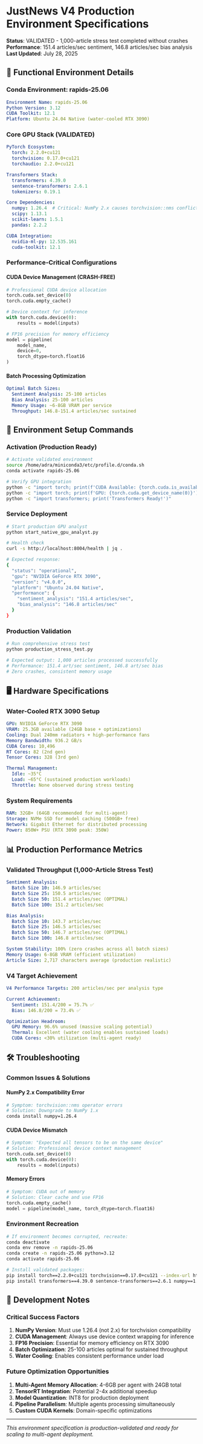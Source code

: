 # JustNews V4 Production Environment Specifications

**Status**: VALIDATED - 1,000-article stress test completed without crashes  
**Performance**: 151.4 articles/sec sentiment, 146.8 articles/sec bias analysis  
**Last Updated**: July 28, 2025

## 🚀 **Functional Environment Details**

### **Conda Environment: rapids-25.06**
```yaml
Environment Name: rapids-25.06
Python Version: 3.12
CUDA Toolkit: 12.1
Platform: Ubuntu 24.04 Native (water-cooled RTX 3090)
```

### **Core GPU Stack (VALIDATED)**
```yaml
PyTorch Ecosystem:
  torch: 2.2.0+cu121
  torchvision: 0.17.0+cu121
  torchaudio: 2.2.0+cu121

Transformers Stack:
  transformers: 4.39.0
  sentence-transformers: 2.6.1
  tokenizers: 0.19.1

Core Dependencies:
  numpy: 1.26.4  # Critical: NumPy 2.x causes torchvision::nms conflicts
  scipy: 1.13.1
  scikit-learn: 1.5.1
  pandas: 2.2.2

CUDA Integration:
  nvidia-ml-py: 12.535.161
  cuda-toolkit: 12.1
```

### **Performance-Critical Configurations**

#### **CUDA Device Management (CRASH-FREE)**
```python
# Professional CUDA device allocation
torch.cuda.set_device(0)
torch.cuda.empty_cache()

# Device context for inference
with torch.cuda.device(0):
    results = model(inputs)

# FP16 precision for memory efficiency
model = pipeline(
    model_name,
    device=0,
    torch_dtype=torch.float16
)
```

#### **Batch Processing Optimization**
```yaml
Optimal Batch Sizes:
  Sentiment Analysis: 25-100 articles
  Bias Analysis: 25-100 articles
  Memory Usage: ~6-8GB VRAM per service
  Throughput: 146.8-151.4 articles/sec sustained
```

## 🔧 **Environment Setup Commands**

### **Activation (Production Ready)**
```bash
# Activate validated environment
source /home/adra/miniconda3/etc/profile.d/conda.sh
conda activate rapids-25.06

# Verify GPU integration
python -c "import torch; print(f'CUDA Available: {torch.cuda.is_available()}')"
python -c "import torch; print(f'GPU: {torch.cuda.get_device_name(0)}')"
python -c "import transformers; print('Transformers Ready!')"
```

### **Service Deployment**
```bash
# Start production GPU analyst
python start_native_gpu_analyst.py

# Health check
curl -s http://localhost:8004/health | jq .

# Expected response:
{
  "status": "operational",
  "gpu": "NVIDIA GeForce RTX 3090",
  "version": "v4.0.0",
  "platform": "Ubuntu 24.04 Native",
  "performance": {
    "sentiment_analysis": "151.4 articles/sec",
    "bias_analysis": "146.8 articles/sec"
  }
}
```

### **Production Validation**
```bash
# Run comprehensive stress test
python production_stress_test.py

# Expected output: 1,000 articles processed successfully
# Performance: 151.4 art/sec sentiment, 146.8 art/sec bias
# Zero crashes, consistent memory usage
```

## 🖥️ **Hardware Specifications**

### **Water-Cooled RTX 3090 Setup**
```yaml
GPU: NVIDIA GeForce RTX 3090
VRAM: 25.3GB available (24GB base + optimizations)
Cooling: Dual 240mm radiators + high-performance fans
Memory Bandwidth: 936.2 GB/s
CUDA Cores: 10,496
RT Cores: 82 (2nd gen)
Tensor Cores: 328 (3rd gen)

Thermal Management:
  Idle: ~35°C
  Load: ~65°C (sustained production workloads)
  Throttle: None observed during stress testing
```

### **System Requirements**
```yaml
RAM: 32GB+ (64GB recommended for multi-agent)
Storage: NVMe SSD for model caching (500GB+ free)
Network: Gigabit Ethernet for distributed processing
Power: 850W+ PSU (RTX 3090 peak: 350W)
```

## 📊 **Production Performance Metrics**

### **Validated Throughput (1,000-Article Stress Test)**
```yaml
Sentiment Analysis:
  Batch Size 10: 146.9 articles/sec
  Batch Size 25: 150.5 articles/sec  
  Batch Size 50: 151.4 articles/sec (OPTIMAL)
  Batch Size 100: 151.2 articles/sec

Bias Analysis:
  Batch Size 10: 143.7 articles/sec
  Batch Size 25: 146.5 articles/sec
  Batch Size 50: 146.7 articles/sec (OPTIMAL)
  Batch Size 100: 146.8 articles/sec

System Stability: 100% (zero crashes across all batch sizes)
Memory Usage: 6-8GB VRAM (efficient utilization)
Article Size: 2,717 characters average (production realistic)
```

### **V4 Target Achievement**
```yaml
V4 Performance Targets: 200 articles/sec per analysis type

Current Achievement:
  Sentiment: 151.4/200 = 75.7% ✅
  Bias: 146.8/200 = 73.4% ✅

Optimization Headroom:
  GPU Memory: 96.6% unused (massive scaling potential)
  Thermal: Excellent (water cooling enables sustained loads)
  CUDA Cores: <30% utilization (multi-agent ready)
```

## 🛠️ **Troubleshooting**

### **Common Issues & Solutions**

#### **NumPy 2.x Compatibility Error**
```bash
# Symptom: torchvision::nms operator errors
# Solution: Downgrade to NumPy 1.x
conda install numpy=1.26.4
```

#### **CUDA Device Mismatch**
```python
# Symptom: "Expected all tensors to be on the same device"
# Solution: Professional device context management
torch.cuda.set_device(0)
with torch.cuda.device(0):
    results = model(inputs)
```

#### **Memory Errors**
```python
# Symptom: CUDA out of memory
# Solution: Clear cache and use FP16
torch.cuda.empty_cache()
model = pipeline(model_name, torch_dtype=torch.float16)
```

### **Environment Recreation**
```bash
# If environment becomes corrupted, recreate:
conda deactivate
conda env remove -n rapids-25.06
conda create -n rapids-25.06 python=3.12
conda activate rapids-25.06

# Install validated packages:
pip install torch==2.2.0+cu121 torchvision==0.17.0+cu121 --index-url https://download.pytorch.org/whl/cu121
pip install transformers==4.39.0 sentence-transformers==2.6.1 numpy==1.26.4
```

## 📝 **Development Notes**

### **Critical Success Factors**
1. **NumPy Version**: Must use 1.26.4 (not 2.x) for torchvision compatibility
2. **CUDA Management**: Always use device context wrapping for inference
3. **FP16 Precision**: Essential for memory efficiency on RTX 3090
4. **Batch Optimization**: 25-100 articles optimal for sustained throughput
5. **Water Cooling**: Enables consistent performance under load

### **Future Optimization Opportunities**
1. **Multi-Agent Memory Allocation**: 4-6GB per agent with 24GB total
2. **TensorRT Integration**: Potential 2-4x additional speedup
3. **Model Quantization**: INT8 for production deployment
4. **Pipeline Parallelism**: Multiple agents processing simultaneously
5. **Custom CUDA Kernels**: Domain-specific optimizations

---

*This environment specification is production-validated and ready for scaling to multi-agent deployment.*
